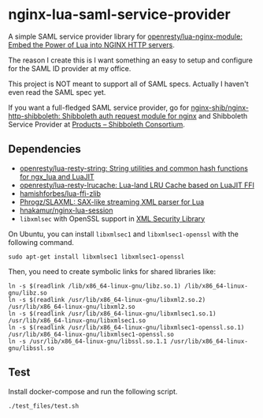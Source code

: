 nginx-lua-saml-service-provider
===============================

A simple SAML service provider library for [openresty/lua-nginx-module: Embed the Power of Lua into NGINX HTTP servers](https://github.com/openresty/lua-nginx-module).

The reason I create this is I want something an easy to setup and configure for the SAML ID provider at my office.

This project is NOT meant to support all of SAML specs. Actually I haven't even read the SAML spec yet.

If you want a full-fledged SAML service provider, go for [nginx-shib/nginx-http-shibboleth: Shibboleth auth request module for nginx](https://github.com/nginx-shib/nginx-http-shibboleth) and Shibboleth Service Provider at [Products – Shibboleth Consortium](https://www.shibboleth.net/products/).

## Dependencies

* [openresty/lua-resty-string: String utilities and common hash functions for ngx_lua and LuaJIT](https://github.com/openresty/lua-resty-string)
* [openresty/lua-resty-lrucache: Lua-land LRU Cache based on LuaJIT FFI](https://github.com/openresty/lua-resty-lrucache)
* [hamishforbes/lua-ffi-zlib](https://github.com/hamishforbes/lua-ffi-zlib)
* [Phrogz/SLAXML: SAX-like streaming XML parser for Lua](https://github.com/Phrogz/SLAXML)
* [hnakamur/nginx-lua-session](https://github.com/hnakamur/nginx-lua-session)
* `libxmlsec` with OpenSSL support in [XML Security Library](https://www.aleksey.com/xmlsec/)

On Ubuntu, you can install `libxmlsec1` and `libxmlsec1-openssl` with the following command.

```
sudo apt-get install libxmlsec1 libxmlsec1-openssl
```

Then, you need to create symbolic links for shared libraries like:

```
ln -s $(readlink /lib/x86_64-linux-gnu/libz.so.1) /lib/x86_64-linux-gnu/libz.so
ln -s $(readlink /usr/lib/x86_64-linux-gnu/libxml2.so.2) /usr/lib/x86_64-linux-gnu/libxml2.so
ln -s $(readlink /usr/lib/x86_64-linux-gnu/libxmlsec1.so.1) /usr/lib/x86_64-linux-gnu/libxmlsec1.so
ln -s $(readlink /usr/lib/x86_64-linux-gnu/libxmlsec1-openssl.so.1) /usr/lib/x86_64-linux-gnu/libxmlsec1-openssl.so
ln -s /usr/lib/x86_64-linux-gnu/libssl.so.1.1 /usr/lib/x86_64-linux-gnu/libssl.so
```

## Test

Install docker-compose and run the following script.

```
./test_files/test.sh
```
